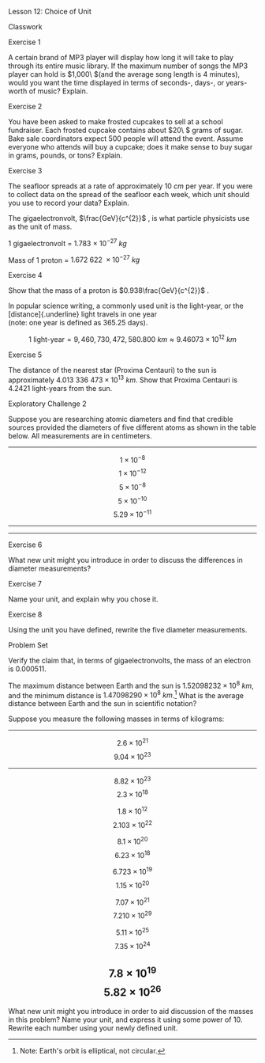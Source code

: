 Lesson 12: Choice of Unit

Classwork

Exercise 1

A certain brand of MP3 player will display how long it will take to play
through its entire music library. If the maximum number of songs the MP3
player can hold is $1,000\ $(and the average song length is $4$
minutes), would you want the time displayed in terms of seconds-, days-,
or years-worth of music? Explain.

Exercise 2

You have been asked to make frosted cupcakes to sell at a school
fundraiser. Each frosted cupcake contains about $20\ $ grams of sugar.
Bake sale coordinators expect $500$ people will attend the event. Assume
everyone who attends will buy a cupcake; does it make sense to buy sugar
in grams, pounds, or tons? Explain.

Exercise 3

The seafloor spreads at a rate of approximately $10\ cm$ per year. If
you were to collect data on the spread of the seafloor each week, which
unit should you use to record your data? Explain.

The gigaelectronvolt, $\frac{GeV}{c^{2}}$ , is what particle physicists
use as the unit of mass.

1 gigaelectronvolt = $1.783\  \times \ 10^{- 27}\ kg$

Mass of $1$ proton = $1.672\ 622\  \times 10^{- 27}\ kg$

Exercise 4

Show that the mass of a proton is $0.938\frac{GeV}{c^{2}}$ .

In popular science writing, a commonly used unit is the light-year, or
the [distance]{.underline} light travels in one year\
(note: one year is defined as $365.25$ days).

$$1\text{ light-year} = 9,460,730,472,580.800\ km \approx 9.46073 \times 10^{12}\ km$$

Exercise 5

The distance of the nearest star (Proxima Centauri) to the sun is
approximately $4.013\ 336\ 473 \times 10^{13}\ km$. Show that Proxima
Centauri is $4.2421$ light-years from the sun.

Exploratory Challenge 2

Suppose you are researching atomic diameters and find that credible
sources provided the diameters of five different atoms as shown in the
table below. All measurements are in centimeters.

  -----------------------------------------------------------------------------------------------------------------------------
  $$1 \times 10^{- 8}$$   $$1 \times 10^{- 12}$$   $$5 \times 10^{- 8}$$   $$5 \times 10^{- 10}$$   $$5.29 \times 10^{- 11}$$
  ----------------------- ------------------------ ----------------------- ------------------------ ---------------------------

  -----------------------------------------------------------------------------------------------------------------------------

Exercise 6

What new unit might you introduce in order to discuss the differences in
diameter measurements?

Exercise 7

Name your unit, and explain why you chose it.

Exercise 8

Using the unit you have defined, rewrite the five diameter measurements.

Problem Set

Verify the claim that, in terms of gigaelectronvolts, the mass of an
electron is $0.000511$.

The maximum distance between Earth and the sun is
$1.52098232 \times 10^{8}\ km$, and the minimum distance is
$1.47098290 \times 10^{8}\ km$.[^1] What is the average distance between
Earth and the sun in scientific notation?

Suppose you measure the following masses in terms of kilograms:

  -----------------------------------------------------------------------
  $$2.6 \times 10^{21}$$              $$9.04 \times 10^{23}$$
  ----------------------------------- -----------------------------------
  $$8.82 \times 10^{23}$$             $$2.3 \times 10^{18}$$

  $$1.8 \times 10^{12}$$              $$2.103 \times 10^{22}$$

  $$8.1 \times 10^{20}$$              $$6.23 \times 10^{18}$$

  $$6.723 \times 10^{19}$$            $$1.15 \times 10^{20}$$

  $$7.07 \times 10^{21}$$             $$7.210 \times 10^{29}$$

  $$5.11 \times 10^{25}$$             $$7.35 \times 10^{24}$$

  $$7.8 \times 10^{19}$$              $$5.82 \times 10^{26}$$
  -----------------------------------------------------------------------

What new unit might you introduce in order to aid discussion of the
masses in this problem? Name your unit, and express it using some power
of $10$. Rewrite each number using your newly defined unit.

[^1]: Note: Earth's orbit is elliptical, not circular.
